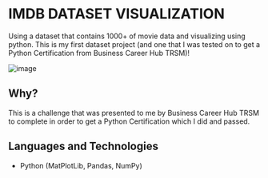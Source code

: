 # IMDB DATASET VISUALIZATION
Using a dataset that contains 1000+ of movie data and visualizing using python. This is my first dataset project (and one that I was tested on to get a Python Certification from Business Career Hub TRSM)!

![image](https://user-images.githubusercontent.com/98428365/235368418-6c26b74e-1efc-41fd-beb4-7a7e179adca4.png)
## Why?
This is a challenge that was presented to me by Business Career Hub TRSM to complete in order to get a Python Certification which I did and passed.

## Languages and Technologies
- Python (MatPlotLib, Pandas, NumPy)

